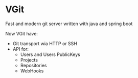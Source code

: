 # VGit

Fast and modern git server written with java and spring boot

Now VGit have:
 * Git transport wia HTTP or SSH
 * API for:
   * Users and Users PublicKeys
   * Projects
   * Repositories
   * WebHooks
